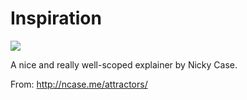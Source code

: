 # Inspiration

![](https://db-feed.s3.amazonaws.com/legacy/Screen_Shot_2018_05_29_at_3_45_20_PM-1527623157727.png)

A nice and really well-scoped explainer by Nicky Case.

From: http://ncase.me/attractors/